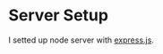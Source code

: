 # Server Setup
 I setted up node server with [express.js](https://expressjs.com/en/starter/hello-world.html).
 